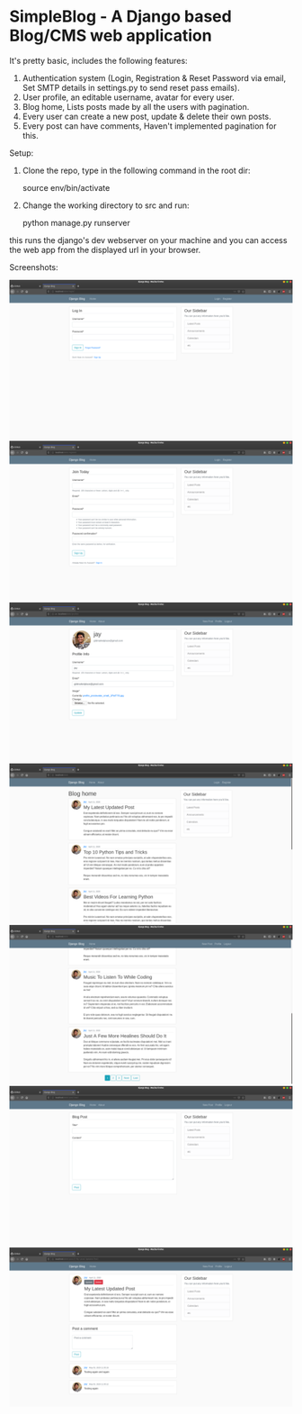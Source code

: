# SimpleBlog - A Django based Blog/CMS web application

It's pretty basic, includes the following features:

1. Authentication system (Login, Registration & Reset Password via email, Set SMTP details in settings.py to send reset pass emails).
2. User profile, an editable username, avatar for every user.
3. Blog home, Lists posts made by all the users with pagination.
4. Every user can create a new post, update & delete their own posts.
5. Every post can have comments, Haven't implemented pagination for this.

Setup:

1. Clone the repo, type in the following command in the root dir:

   source env/bin/activate

2. Change the working directory to src and run:

   python manage.py runserver

this runs the django's dev webserver on your machine and you can access the web app from the displayed url in your browser.

Screenshots:

![Login](screenshots/login.png)
![Registration](screenshots/reg.png)
![Profile](screenshots/profile.png)
![Blog_Home](screenshots/bloghome.png)
![Blog_Home_Paginated](screenshots/bloghome_p.png)
![New_Post](screenshots/new_post.png)
![Post_Page](screenshots/post_page.png)
